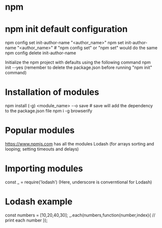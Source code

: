 # npm

# npm init default configuration
npm config set init-author-name "<author_name>"
npm set init-author-name "<author_name>"  # "npm config set" or "npm set" would do the same
npm config delete init-author-name

Initialize the npm project with defaults using the following command
npm init --yes   (remember to delete the package.json before running "npm init" command)


# Installation of modules
npm install (-g) <module_name> --o save     # save will add the dependency to the package.json file
npm i -g browserify


# Popular modules
https://www.npmjs.com has all the modules
Lodash (for arrays sorting and looping; setting timeouts and delays)

# Importing modules
const _ = require('lodash')  (Here, underscore is converntional for Lodash)


# Lodash example
const numbers = [10,20,40,30];
_.each(numbers,function(number,index){
 // print each number
});

